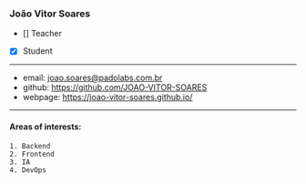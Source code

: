 ### João Vitor Soares
- [] Teacher  
- [x] Student  
---  
* email: joao.soares@padolabs.com.br  
* github: https://github.com/JOAO-VITOR-SOARES 
* webpage: https://joao-vitor-soares.github.io/ 
--- 
#### Areas of interests: 
```
1. Backend 
2. Frontend
3. IA
4. DevOps 
```
